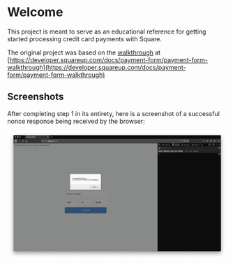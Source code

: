 # Welcome

This project is meant to serve as an educational reference for getting started processing credit card payments with Square.

The original project was based on the [walkthrough](https://developer.squareup.com/docs/payment-form/payment-form-walkthrough) at [https://developer.squareup.com/docs/payment-form/payment-form-walkthrough](https://developer.squareup.com/docs/payment-form/payment-form-walkthrough)

## Screenshots

After completing step 1 in its entirety, here is a screenshot of a successful nonce response being received by the browser:

![screenshots/screenshot-00.png](screenshots/screenshot-00.png)
